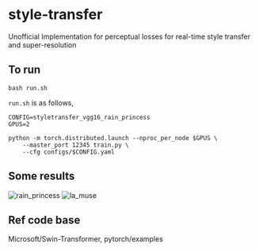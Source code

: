 # style-transfer
Unofficial Implementation for perceptual losses for real-time style transfer and super-resolution

## To run
`bash run.sh`

`run.sh` is as follows,
```
CONFIG=styletransfer_vgg16_rain_princess
GPUS=2

python -m torch.distributed.launch --nproc_per_node $GPUS \
    --master_port 12345 train.py \
    --cfg configs/$CONFIG.yaml
```

## Some results
![rain_princess](results/rain_princess_lr1e-4_iter4k.png)
![la_muse](results/la_muse_lr1e-4_iter4k.png)


## Ref code base
Microsoft/Swin-Transformer, pytorch/examples